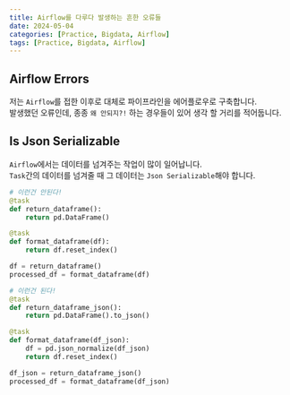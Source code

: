 ```yaml
---
title: Airflow를 다루다 발생하는 흔한 오류들
date: 2024-05-04
categories: [Practice, Bigdata, Airflow]
tags: [Practice, Bigdata, Airflow]
---
```


## Airflow Errors

저는 `Airflow`를 접한 이후로 대체로 파이프라인을 에어플로우로 구축합니다.  
발생했던 오류인데, 종종 `왜 안되지?!` 하는 경우들이 있어 생각 할 거리를 적어둡니다.

## Is Json Serializable

`Airflow`에서는 데이터를 넘겨주는 작업이 많이 일어납니다.  
`Task`간의 데이터를 넘겨줄 때 그 데이터는 `Json Serializable`해야 합니다.  

```python
# 이런건 안된다!
@task
def return_dataframe():
    return pd.DataFrame()

@task
def format_dataframe(df):
    return df.reset_index()

df = return_dataframe()
processed_df = format_dataframe(df)

# 이런건 된다!
@task
def return_dataframe_json():
    return pd.DataFrame().to_json()

@task
def format_dataframe(df_json):
    df = pd.json_normalize(df_json)
    return df.reset_index()

df_json = return_dataframe_json()
processed_df = format_dataframe(df_json)
```
